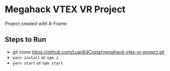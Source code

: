 # Megahack VTEX VR Project

Project created with A-Frame

## Steps to Run

- git clone https://github.com/LuanEdCosta/megahack-vtex-vr-project.git
- `yarn install` or `npm i`
- `yarn start` or `npm start`

